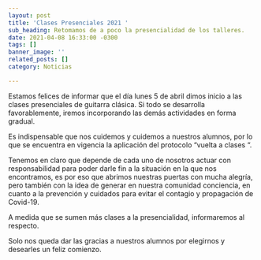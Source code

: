 ```yaml
---
layout: post
title: 'Clases Presenciales 2021 '
sub_heading: Retomamos de a poco la presencialidad de los talleres.
date: 2021-04-08 16:33:00 -0300
tags: []
banner_image: ''
related_posts: []
category: Noticias

---
```

Estamos felices de informar que el día lunes 5 de abril dimos inicio a las clases presenciales de guitarra clásica. Si todo se desarrolla favorablemente, iremos incorporando las demás actividades en forma gradual. 

Es indispensable que nos cuidemos y cuidemos a nuestros alumnos, por lo que se encuentra en vigencia la aplicación del protocolo “vuelta a clases “.

Tenemos en claro que depende de cada uno de nosotros actuar con responsabilidad para poder darle fin a la situación en la que nos encontramos, es por eso que abrimos nuestras puertas con mucha alegría, pero también con la idea de generar en nuestra comunidad  conciencia,  en cuanto a la  prevención y cuidados para evitar el contagio y propagación de Covid-19.

A medida que se sumen más clases a la presencialidad, informaremos al respecto.

Solo nos queda dar las gracias a nuestros alumnos por elegirnos y desearles un feliz comienzo.